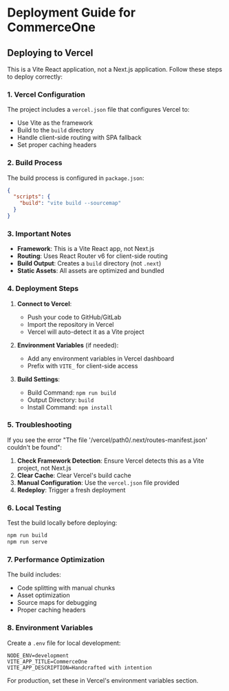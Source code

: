 # Deployment Guide for CommerceOne

## Deploying to Vercel

This is a Vite React application, not a Next.js application. Follow these steps to deploy correctly:

### 1. Vercel Configuration

The project includes a `vercel.json` file that configures Vercel to:
- Use Vite as the framework
- Build to the `build` directory
- Handle client-side routing with SPA fallback
- Set proper caching headers

### 2. Build Process

The build process is configured in `package.json`:
```json
{
  "scripts": {
    "build": "vite build --sourcemap"
  }
}
```

### 3. Important Notes

- **Framework**: This is a Vite React app, not Next.js
- **Routing**: Uses React Router v6 for client-side routing
- **Build Output**: Creates a `build` directory (not `.next`)
- **Static Assets**: All assets are optimized and bundled

### 4. Deployment Steps

1. **Connect to Vercel**:
   - Push your code to GitHub/GitLab
   - Import the repository in Vercel
   - Vercel will auto-detect it as a Vite project

2. **Environment Variables** (if needed):
   - Add any environment variables in Vercel dashboard
   - Prefix with `VITE_` for client-side access

3. **Build Settings**:
   - Build Command: `npm run build`
   - Output Directory: `build`
   - Install Command: `npm install`

### 5. Troubleshooting

If you see the error "The file '/vercel/path0/.next/routes-manifest.json' couldn't be found":

1. **Check Framework Detection**: Ensure Vercel detects this as a Vite project, not Next.js
2. **Clear Cache**: Clear Vercel's build cache
3. **Manual Configuration**: Use the `vercel.json` file provided
4. **Redeploy**: Trigger a fresh deployment

### 6. Local Testing

Test the build locally before deploying:
```bash
npm run build
npm run serve
```

### 7. Performance Optimization

The build includes:
- Code splitting with manual chunks
- Asset optimization
- Source maps for debugging
- Proper caching headers

### 8. Environment Variables

Create a `.env` file for local development:
```
NODE_ENV=development
VITE_APP_TITLE=CommerceOne
VITE_APP_DESCRIPTION=Handcrafted with intention
```

For production, set these in Vercel's environment variables section. 
